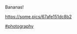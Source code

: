 Bananas!

[<span class="invisible">https://</span><span class="">some.pics/67afe151dc8b2</span><span class="invisible"></span>](https://some.pics/67afe151dc8b2)

 [\#<span>photography</span>](https://social.lol/tags/photography)